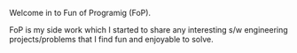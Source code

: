 Welcome in to Fun of Programig (FoP).

FoP is my side work which I started to share any interesting s/w engineering projects/problems that I find fun and enjoyable to solve.